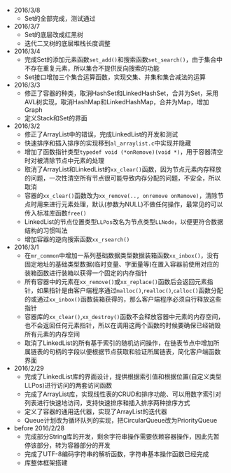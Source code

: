 - 2016/3/8
	- Set的全部完成，测试通过
- 2016/3/7
	- Set的底层改成红黑树
	- 迭代二叉树的底层堆栈长度调整
- 2016/3/4
	- 完成Set的添加元素函数`set_add()`和搜索函数`set_search()`，由于集合中不存在重复元素，所以集合不提供反向搜索的功能
	- Set接口增加三个集合运算函数，实现交集、并集和集合减法的运算
- 2016/3/3
	- 修正了容器的种类，取消HashSet和LinkedHashSet，合并为Set，采用AVL树实现，取消HashMap和LinkedHashMap，合并为Map，增加Graph
	- 定义Stack和Set的界面
- 2016/3/2
	- 修正了ArrayList中的错误，完成LinkedList的开发和测试
	- 快速排序和插入排序的实现移到`al_arraylist.c`中实现并隐藏
	- 增加了函数指针类型`typedef void (*onRemove)(void *)`，用于容器清空时对被清除节点中元素的处理
	- 取消了ArrayList和LinkedList的`xx_clear()`函数，因为节点元素内存释放的问题，一次性清空所有节点很可能导致内存分配的问题，不安全，所以取消
	- 容器的`xx_clear()`函数改为`xx_remove(.., onremove onRemove)`，清除节点时用来进行元素处理，默认(参数为NULL)不做任何操作，最常见的可以传入标准库函数`free()`
	- LinkedList的节点位置类型`LLPos`改名为节点类型`LLNode`，以便更符合数据结构的习惯叫法
	- 增加容器的逆向搜索函数`xx_rsearch()`
- 2016/3/1
	- 在`mr_common`中增加一系列基础数据类型数据装箱函数`xx_inbox()`，没有固定地址的基础类型数据(临时变量、字面量等)在置入容器前使用对应的装箱函数进行装箱以获得一个固定的内存指针
	- 所有容器中的元素在`xx_remove()`或`xx_replace()`函数后会返回元素指针，如果指针是由客户端程序通过`malloc()`,`realloc()`,`calloc()`函数分配的或通过`xx_inbox()`函数装箱获得的，那么客户端程序必须自行释放这些指针
	- 容器库的`xx_clear()`,`xx_destroy()`函数不会释放容器中元素的内存空间，也不会返回任何元素指针，所以在调用这两个函数的时候要确保已经销毁所有元素的内存空间
	- 取消了LinkedList的所有基于索引的随机访问操作，在链表节点中增加所属链表的句柄的字段以便根据节点获取和验证所属链表，简化客户端函数界面
- 2016/2/29
	- 完成了LinkedList库的界面设计，提供根据索引值和根据位置(自定义类型LLPos)进行访问的两套访问函数
	- 完成了ArrayList库，实现线性表的CRUD和排序功能、可以用数字索引对列表进行快速地访问，支持快速排序和插入排序两种排序方式
	- 定义了容器的通用迭代器，实现了ArrayList的迭代器
	- Queue计划改为循环队列的实现，把CircularQueue改为PriorityQueue
- before 2016/2/28
	- 完成部分String库的开发，剩余字符串操作需要依赖容器操作，因此先暂停该部分，转为容器部分的开发
	- 完成了UTF-8编码字符串的解析函数，字符串基本操作函数已经完成
	- 库整体框架搭建
